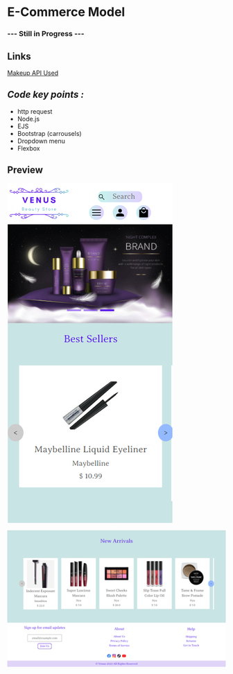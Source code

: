 # E-Commerce Model
### --- Still in Progress ---

## Links
 [Makeup API Used](https://makeup-api.herokuapp.com/)

## *Code key points :*
* http request
* Node.js
* EJS
* Bootstrap (carrousels) 
* Dropdown menu
* Flexbox 

## Preview

![Preview](/views/assets/preview1.png "Preview 1")


![Preview](/views/assets/preview2.png "Preview 2")



